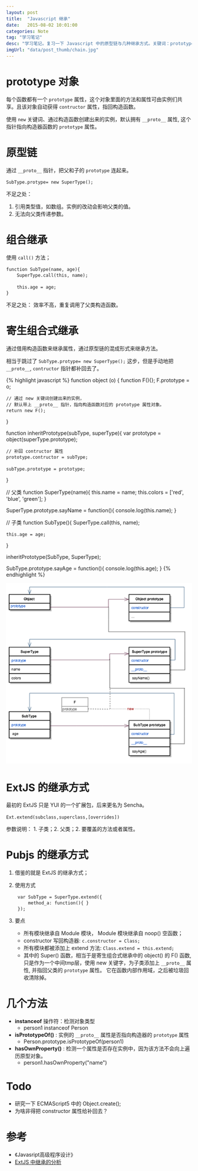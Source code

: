 ```yaml
---
layout: post
title:  "Javascript 继承"
date:   2015-08-02 10:01:00
categories: Note
tag: "学习笔记" 
desc: "学习笔记。复习一下 Javascript 中的原型链与几种继承方式。关键词：prototype, __proto__, contructor, 组合继承，寄生组合式继承，ExtJS, Pubjs 等等。"
imgUrl: "data/post_thumb/chain.jpg"
---
```



# prototype 对象

每个函数都有一个 `prototype` 属性，这个对象里面的方法和属性可由实例们共享。且该对象自动获得 `contructor` 属性，指回构造函数。

使用 `new` 关键词、通过构造函数创建出来的实例，默认拥有 `__proto__` 属性, 这个指针指向构造器函数的 `prototype` 属性。


# 原型链

通过 `__proto__` 指针，把父和子的 `prototype` 连起来。

	SubType.protype= new SuperType();

不足之处：

1. 引用类型值，如数组。实例的改动会影响父类的值。
2. 无法向父类传递参数。

# 组合继承
	
使用 `call()` 方法；

	function SubType(name, age){
		SuperType.call(this, name);

		this.age = age;
	}

不足之处：
	效率不高，重复调用了父类构造函数。

# 寄生组合式继承

通过借用构造函数来继承属性，通过原型链的混成形式来继承方法。

相当于跳过了 `SubType.protype= new SuperType();` 这步，但是手动地把 `__proto__`, `contructor` 指针都补回去了。

{% highlight javascript %}
function object (o) {
	function F(){};
	F.prototype = o;

	// 通过 new 关键词创建出来的实例，
	// 默认带上 __proto__ 指针，指向构造函数对应的 prototype 属性对象。
	return new F(); 
}

function inheritPrototype(subType, superType){
	var prototype = object(superType.prototype);

	// 补回 contructor 属性
	prototype.contructor = subType;

	subType.prototype = prototype;
}

// 父类
function SuperType(name){
	this.name = name;
	this.colors = ['red', 'blue', 'green'];
}

SuperType.prototype.sayName = function(){
	console.log(this.name);
}

// 子类
function SubType(){
	SuperType.call(this, name);

	this.age = age;
}

inheritPrototype(SubType, SuperType);

SubType.prototype.sayAge = function(){
	console.log(this.age);
}
{% endhighlight %}

![inheritance](/data/post_imgs/inheritance.png)	

# ExtJS 的继承方式

最初的 ExtJS 只是 YUI 的一个扩展包，后来更名为 Sencha。

`Ext.extend(subclass,superclass,[overrides])`

参数说明： 1. 子类；2. 父类；2. 要覆盖的方法或者属性。


# Pubjs 的继承方式

1. 借鉴的就是 ExtJS 的继承方式；

2. 使用方式

		var SubType = SuperType.extend({
			method_a: function(){ }
		});

3. 要点

	- 所有模块继承自 Module 模块， Module 模块继承自 noop() 空函数；
	- constructor 写回构造器: `c.constructor = Class;`
	- 所有模块都被添加上 extend 方法: `Class.extend = this.extend;`
	- 其中的 Super() 函数，相当于是寄生组合式继承中的 object() 的 F() 函数, 只是作为一个中间tmp层，使用 new 关键字，为子类添加上 `__proto__` 属性, 并指回父类的 `prototype` 属性。 它在函数内部作用域，之后被垃圾回收清除掉。

# 几个方法

- **instanceof** 操作符：检测对象类型
	- person1 instanceof Person
- **isPrototypeOf()** : 实例的 `__proto__` 属性是否指向构造器的 `prototype` 属性
	- Person.prototype.isPrototypeOf(person1)
- **hasOwnProperty()** : 检测一个属性是否存在实例中，因为该方法不会向上遍历原型对象。
	- person1.hasOwnProperty("name")

# Todo

- 研究一下 ECMAScript5 中的 Object.create();
- 为啥非得把 constructor 属性给补回去？

# 参考

- 《Javasript高级程序设计》
- [ExtJS 中继承的分析](http://outofmemory.cn/code-snippet/33376/ExtJS-parse)
